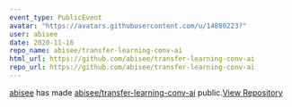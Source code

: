 ```yaml
---
event_type: PublicEvent
avatar: "https://avatars.githubusercontent.com/u/14880223?"
user: abisee
date: 2020-11-16
repo_name: abisee/transfer-learning-conv-ai
html_url: https://github.com/abisee/transfer-learning-conv-ai
repo_url: https://github.com/abisee/transfer-learning-conv-ai
---
```


<a href='https://github.com/abisee' target='_blank'>abisee</a> has made <a href='https://github.com/abisee/transfer-learning-conv-ai' target='_blank'>abisee/transfer-learning-conv-ai</a> public.<a href='https://github.com/abisee/transfer-learning-conv-ai' target='_blank'>View Repository</a>